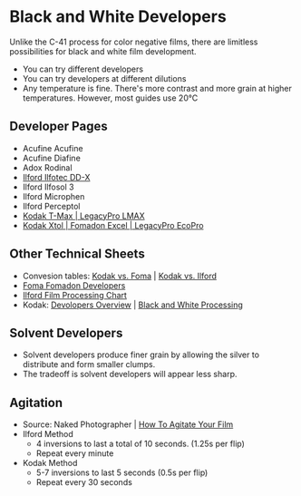 # Black and White Developers

Unlike the C-41 process for color negative films, there are limitless possibilities for black and white film development. 

* You can try different developers
* You can try developers at different dilutions
* Any temperature is fine. There's more contrast and more grain at higher temperatures. However, most guides use 20&deg;C

## Developer Pages

* Acufine Acufine
* Acufine Diafine
* Adox Rodinal
* [Ilford Ilfotec DD-X](./ilford_ilfotec_ddx.md)
* Ilford Ilfosol 3
* Ilford Microphen
* Ilford Perceptol
* [Kodak T-Max | LegacyPro LMAX](./kodak_tmax.md)
* [Kodak Xtol | Fomadon Excel | LegacyPro EcoPro](./kodak_xtol.md)

## Other Technical Sheets

* Convesion tables: [Kodak vs. Foma](./resources/conversion_kodak_foma.pdf) | [Kodak vs. Ilford](./resources/conversion_kodak_ilford.pdf)
* [Foma Fomadon Developers](./resources/foma_fomadon.pdf)
* [Ilford Film Processing Chart](./resources/ilford_developers.pdf)
* Kodak: [Devolopers Overview](./resources/kodak_developers.pdf) | [Black and White Processing](./resources/kodak_processing.pdf)

## Solvent Developers

* Solvent developers produce finer grain by allowing the silver to distribute and form smaller clumps.
* The tradeoff is solvent developers will appear less sharp.

## Agitation

* Source: Naked Photographer | [How To Agitate Your Film](https://www.youtube.com/watch?v=CLf271GhK1M)
* Ilford Method
  * 4 inversions to last a total of 10 seconds. (1.25s per flip)
  * Repeat every minute
* Kodak Method
  * 5-7 inversions to last 5 seconds (0.5s per flip)
  * Repeat every 30 seconds